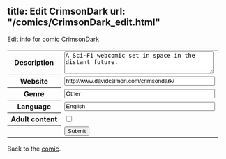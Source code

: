 title: Edit CrimsonDark
url: "/comics/CrimsonDark_edit.html"
---
Edit info for comic CrimsonDark

<form name="comic" action="http://gaepostmail.appspot.com/comic/" method="post">
<table class="comicinfo">
<tr>
<th>Description</th><td><textarea name="description" cols="40" rows="3">A Sci-Fi webcomic set in space in the distant future.</textarea></td>
</tr>
<tr>
<th>Website</th><td><input type="text" name="url" value="http://www.davidcsimon.com/crimsondark/" size="40"/></td>
</tr>
<tr>
<th>Genre</th><td><input type="text" name="genre" value="Other" size="40"/></td>
</tr>
<tr>
<th>Language</th><td><input type="text" name="language" value="English" size="40"/></td>
</tr>
<tr>
<th>Adult content</th><td><input type="checkbox" name="adult" value="adult" /></td>
</tr>
<tr>
<th></th><td>
<input type="hidden" name="comic" value="CrimsonDark" />
<input type="submit" name="submit" value="Submit" />
</td>
</tr>
</table>
</form>

Back to the [comic](CrimsonDark.html).

